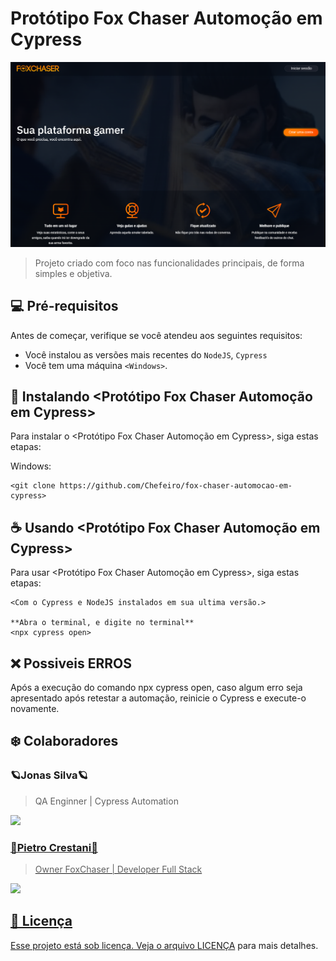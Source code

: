 # Protótipo Fox Chaser Automoção em Cypress

<img src="imagemprincipal.png" alt="Fox Chaser">

> Projeto criado com foco nas funcionalidades principais, de forma simples e objetiva.

## 💻 Pré-requisitos

Antes de começar, verifique se você atendeu aos seguintes requisitos:

- Você instalou as versões mais recentes do `NodeJS`, `Cypress`
- Você tem uma máquina `<Windows>`.

## 🚀 Instalando <Protótipo Fox Chaser Automoção em Cypress>

Para instalar o <Protótipo Fox Chaser Automoção em Cypress>, siga estas etapas:


Windows:

```
<git clone https://github.com/Chefeiro/fox-chaser-automocao-em-cypress>
```

## ☕ Usando <Protótipo Fox Chaser Automoção em Cypress>

Para usar <Protótipo Fox Chaser Automoção em Cypress>, siga estas etapas:

```
<Com o Cypress e NodeJS instalados em sua ultima versão.>

**Abra o terminal, e digite no terminal**
<npx cypress open>

```

## ❌ Possiveis ERROS

Após a execução do comando npx cypress open, caso algum erro seja apresentado após retestar a automação, reinicie o Cypress e execute-o novamente.

## ❄️ Colaboradores

 ### 🪐Jonas Silva🪐

> QA Enginner | Cypress Automation

 <a href="https://www.linkedin.com/in/jonas-ferreira-a78200232/"><img src="https://img.shields.io/badge/LinkedIn-0077B5?style=for-the-badge&logo=linkedin&logoColor=white" /> 



 ### 🦊Pietro Crestani🦊

 > Owner FoxChaser | Developer Full Stack

 <a href="https://www.linkedin.com/in/pietro-crestani-b1515b21b"><img src="https://img.shields.io/badge/LinkedIn-0077B5?style=for-the-badge&logo=linkedin&logoColor=white" /> 


## 📝 Licença

Esse projeto está sob licença. Veja o arquivo [LICENÇA](LICENSE.md) para mais detalhes.



